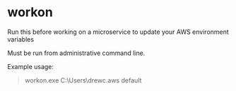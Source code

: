 # workon
Run this before working on a microservice to update your AWS environment variables

Must be run from administrative command line.

Example usage:

> workon.exe C:\Users\drewc\.aws default
